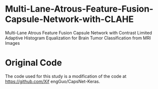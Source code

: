 # Multi-Lane-Atrous-Feature-Fusion-Capsule-Network-with-CLAHE
Multi-Lane Atrous Feature Fusion Capsule Network with Contrast Limited Adaptive Histogram Equalization for Brain Tumor Classification from MRI Images



# Original Code
The code used for this study is a modification of the code at https://github.com/Xif
engGuo/CapsNet-Keras.
